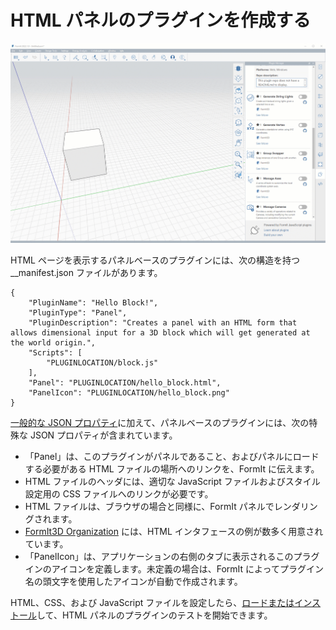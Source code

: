 # HTML パネルのプラグインを作成する

![](<../../../.gitbook/assets/PANEL BASED PLUGIN.gif>)

HTML ページを表示するパネルベースのプラグインには、次の構造を持つ __manifest.json ファイルがあります。

```
{
    "PluginName": "Hello Block!",
    "PluginType": "Panel",
    "PluginDescription": "Creates a panel with an HTML form that allows dimensional input for a 3D block which will get generated at the world origin.",
    "Scripts": [
        "PLUGINLOCATION/block.js"
    ],
    "Panel": "PLUGINLOCATION/hello_block.html",
    "PanelIcon": "PLUGINLOCATION/hello_block.png"
}               
```

[一般的な JSON プロパティ](../advanced-development/general-plugin-setup-in-the-manifest.md)に加えて、パネルベースのプラグインには、次の特殊な JSON プロパティが含まれています。

* 「Panel」は、このプラグインがパネルであること、およびパネルにロードする必要がある HTML ファイルの場所へのリンクを、FormIt に伝えます。
* HTML ファイルのヘッダには、適切な JavaScript ファイルおよびスタイル設定用の CSS ファイルへのリンクが必要です。
* HTML ファイルは、ブラウザの場合と同様に、FormIt パネルでレンダリングされます。
* [FormIt3D Organization](https://github.com/FormIt3D/) には、HTML インタフェースの例が数多く用意されています。
* 「PanelIcon」は、アプリケーションの右側のタブに表示されるこのプラグインのアイコンを定義します。未定義の場合は、FormIt によってプラグイン名の頭文字を使用したアイコンが自動で作成されます。

HTML、CSS、および JavaScript ファイルを設定したら、[ロードまたはインストール](../advanced-development/setting-up-formit-for-development.md#load-vs.-install)して、HTML パネルのプラグインのテストを開始できます。
